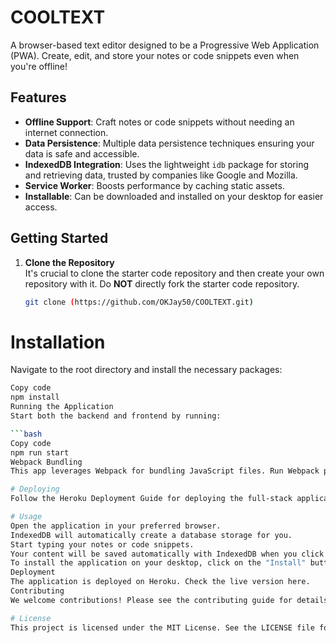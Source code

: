 # COOLTEXT
A browser-based text editor designed to be a Progressive Web Application (PWA). Create, edit, and store your notes or code snippets even when you're offline!

## Features

- **Offline Support**: Craft notes or code snippets without needing an internet connection.
- **Data Persistence**: Multiple data persistence techniques ensuring your data is safe and accessible.
- **IndexedDB Integration**: Uses the lightweight `idb` package for storing and retrieving data, trusted by companies like Google and Mozilla.
- **Service Worker**: Boosts performance by caching static assets.
- **Installable**: Can be downloaded and installed on your desktop for easier access.

## Getting Started

1. **Clone the Repository**  
   It's crucial to clone the starter code repository and then create your own repository with it. Do **NOT** directly fork the starter code repository.

   ```bash
   git clone (https://github.com/OKJay50/COOLTEXT.git)

  # Installation
Navigate to the root directory and install the necessary packages:

```bash
Copy code
npm install
Running the Application
Start both the backend and frontend by running:

```bash
Copy code
npm run start
Webpack Bundling
This app leverages Webpack for bundling JavaScript files. Run Webpack plugins to generate the required HTML file, service worker, and manifest file.

# Deploying
Follow the Heroku Deployment Guide for deploying the full-stack application.

# Usage
Open the application in your preferred browser.
IndexedDB will automatically create a database storage for you.
Start typing your notes or code snippets.
Your content will be saved automatically with IndexedDB when you click outside the DOM window.
To install the application on your desktop, click on the "Install" button.
Deployment
The application is deployed on Heroku. Check the live version here.
Contributing
We welcome contributions! Please see the contributing guide for details.

# License
This project is licensed under the MIT License. See the LICENSE file for details.

